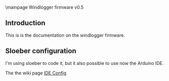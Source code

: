 \mainpage Windlogger firmware v0.5

## Introduction

This is is the documentation on the windlogger firmware.

## Sloeber configuration
I'm using sloeber to code it, but it also possible to use now the Arduino IDE.

The the wiki page [IDE Config](https://github.com/netbomo/windlogger_firmware/wiki/IDE_config)